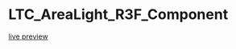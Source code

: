# LTC_AreaLight_R3F_Component

[live preview](https://martinrgb.github.io/LTC_AreaLight_R3F_Component/)

